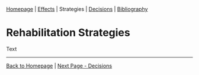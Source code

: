 <!--
Tab 3: Research and promote organisations and strategies that aid rehabilitation from drug or alcohol abuse and explain how they help.
-->

[Homepage](README.md) | [Effects](2_Effects.md) | Strategies | [Decisions](4_Decisions.md) | [Bibliography](5_Bibliography.md)

# Rehabilitation Strategies

Text

---

[Back to Homepage](README.md) | [Next Page - Decisions](4_Decisions.md)
